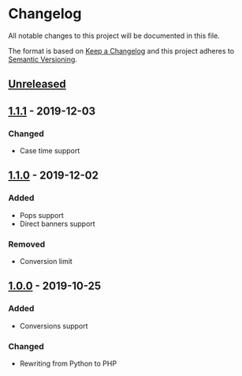# Changelog
All notable changes to this project will be documented in this file.

The format is based on [Keep a Changelog](https://keepachangelog.com/en/1.0.0/)
and this project adheres to [Semantic Versioning](https://semver.org/spec/v2.0.0.html).

## [Unreleased]

## [1.1.1] - 2019-12-03
### Changed 
- Case time support

## [1.1.0] - 2019-12-02
### Added 
- Pops support
- Direct banners support
### Removed
- Conversion limit

## [1.0.0] - 2019-10-25
### Added
- Conversions support
### Changed
- Rewriting from Python to PHP


[Unreleased]: https://github.com/adshares/adpay/compare/v1.1.1...HEAD
[1.1.1]: https://github.com/adshares/adpay/compare/v1.1.0...v1.1.1
[1.1.0]: https://github.com/adshares/adpay/compare/v1.0.0...v1.1.0
[1.0.0]: https://github.com/adshares/adpay/compare/v0.1.0...v1.0.0
[0.1.0]: https://github.com/adshares/adpay/releases/tag/v0.1.0
